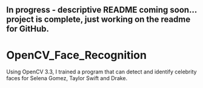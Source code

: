 ## In progress - descriptive README coming soon... project is complete, just working on the readme for GitHub. 


# OpenCV_Face_Recognition
Using OpenCV 3.3, I trained a program that can detect and identify celebrity faces for Selena Gomez, Taylor Swift and Drake. 
